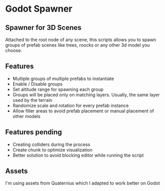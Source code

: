 # Godot Spawner
## Spawner for 3D Scenes


Attached to the root node of any scene, this scripts allows you to spawn groups of prefab scenes like trees, roocks or any other 3d model you choose.


## Features

- Multiple groups of multiple prefabs to instantiate
- Enable / Disable groups
- Set altitude range for spawning each group
- Groups will be placed only on matching layers. Usually, the same layer used by the terrain
- Randomize scale and rotation for every prefab instance
- Allow filler areas to avoid prefab placement or manual placement of other models


## Features pending

- Creating colliders during the process
- Create chunk to optimize visualization
- Better solution to avoid blocking editor while running the script


## Assets

I'm using assets from Quaternius which I adapted to work better on Godot
